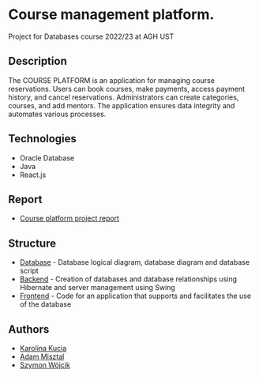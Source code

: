 # Course management platform.

Project for Databases course 2022/23 at AGH UST

## Description
The COURSE PLATFORM is an application for managing course reservations. Users can book courses, make payments, access payment history, and cancel reservations. Administrators can create categories, courses, and add mentors. The application ensures data integrity and automates various processes.


## Technologies
- Oracle Database
- Java
- React.js


## Report

- [Course platform project report](https://github.com/kkkucia/Course_Platform/blob/main/COURSE_PLATFORM_REPORT.pdf)


## Structure
- [Database](https://github.com/kkkucia/Course_Platform/tree/main/Database) - Database logical diagram, database diagram and database script
- [Backend](https://github.com/kkkucia/Course_Platform/tree/main/Backend) - Creation of databases and database relationships using Hibernate and server management using Swing
- [Frontend](https://github.com/kkkucia/Course_Platform/tree/main/Frontend/course_platform) - Code for an application that supports and facilitates the use of the database


## Authors

- [Karolina Kucia](https://github.com/kkkucia)
- [Adam Misztal](https://github.com/Adam3004)
- [Szymon Wójcik](https://github.com/DroppedHard)